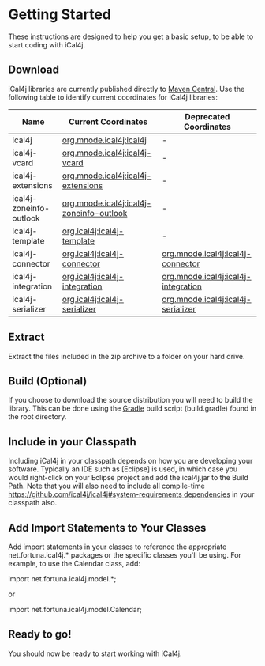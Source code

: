 # Getting Started

These instructions are designed to help you get a basic setup, to be able to start coding with iCal4j.

## Download

iCal4j libraries are currently published directly to [Maven Central](https://search.maven.org). Use the following
table to identify current coordinates for iCal4j libraries:

   | Name                    | Current Coordinates                                                                 | Deprecated Coordinates                                                         |
|-------------------------|-------------------------------------------------------------------------------------|--------------------------------------------------------------------------------|
| ical4j                  | [org.mnode.ical4j:ical4j](https://search.maven.org/artifact/org.mnode.ical4j/ical4j)                  | -                                                                              |
| ical4j-vcard            | [org.mnode.ical4j:ical4j-vcard](https://search.maven.org/artifact/org.mnode.ical4j/ical4j-vcard)            | -                                                                              |
| ical4j-extensions       | [org.mnode.ical4j:ical4j-extensions](https://search.maven.org/artifact/org.mnode.ical4j/ical4j-extensions)       | -                                                                              |
| ical4j-zoneinfo-outlook | [org.mnode.ical4j:ical4j-zoneinfo-outlook](https://search.maven.org/artifact/org.mnode.ical4j/ical4j-zoneinfo-outlook) | -                                                                              |
| ical4j-template | <a href="https://search.maven.org/artifact/org.ical4j/ical4j-template" target="_blank">org.ical4j:ical4j-template</a> | -                                                                              |
| ical4j-connector        | [org.ical4j:ical4j-connector](https://search.maven.org/search?q=g:org.ical4j%20a:ical4j-connector*)       | [org.mnode.ical4j:ical4j-connector](https://search.maven.org/artifact/org.mnode.ical4j/ical4j-connector)   |
| ical4j-integration      | [org.ical4j:ical4j-integration](https://search.maven.org/search?q=g:org.ical4j%20a:ical4j-integration*)     | [org.mnode.ical4j:ical4j-integration](https://search.maven.org/artifact/org.mnode.ical4j/ical4j-integration) |
| ical4j-serializer       | [org.ical4j:ical4j-serializer](https://search.maven.org/artifact/org.ical4j/ical4j-serializer)             | [org.mnode.ical4j:ical4j-serializer](https://search.maven.org/artifact/org.mnode.ical4j/ical4j-serializer)  |


## Extract

Extract the files included in the zip archive to a folder on your hard drive.

## Build (Optional)

If you choose to download the source distribution you will need to build the library. This can be done using the [Gradle](http://gradle.org/) build script (build.gradle) found in the root directory.


## Include in your Classpath

Including iCal4j in your classpath depends on how you are developing your software. Typically an IDE such as [Eclipse] is used, in which case you would right-click on your Eclipse project and add the ical4j.jar to the Build Path. Note that you will also need to include all compile-time [https://github.com/ical4j/ical4j#system-requirements dependencies](http://www.eclipse.org/) in your classpath also.

## Add Import Statements to Your Classes

Add import statements in your classes to reference the appropriate net.fortuna.ical4j.* packages or the specific classes you'll be using.  For example, to use the Calendar class, add:

import net.fortuna.ical4j.model.*;

or

import net.fortuna.ical4j.model.Calendar;

## Ready to go!

You should now be ready to start working with iCal4j.
